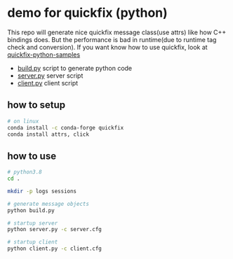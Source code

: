 # demo for quickfix (python)

This repo will generate nice quickfix message class(use attrs) like how C++ bindings does. But the performance is bad in runtime(due to runtime tag check and conversion). If you want know how to use quickfix, look at [quickfix-python-samples](https://github.com/rinleit/quickfix-python-samples)

- [build.py](./build.py) script to generate python code
- [server.py](./server.py) server script
- [client.py](./client.py) client script

## how to setup
```bash
# on linux
conda install -c conda-forge quickfix
conda install attrs, click
```

## how to use
```bash
# python3.8
cd .

mkdir -p logs sessions

# generate message objects
python build.py

# startup server
python server.py -c server.cfg

# startup client
python client.py -c client.cfg
```
